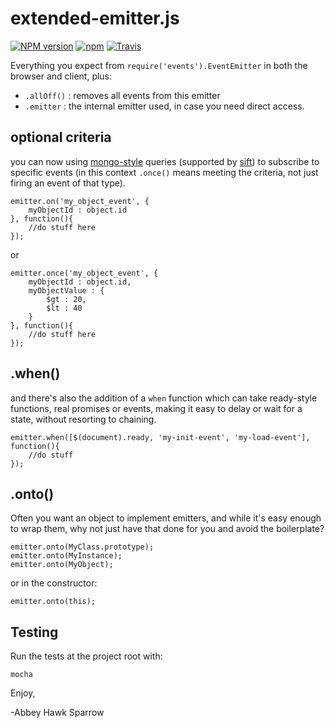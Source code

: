 extended-emitter.js
===================

[![NPM version](https://img.shields.io/npm/v/extended-emitter.svg)](https://www.npmjs.com/package/extended-emitter)
[![npm](https://img.shields.io/npm/dt/extended-emitter.svg)](https://www.npmjs.com/package/extended-emitter)
[![Travis](https://img.shields.io/travis/khrome/extended-emitter.svg)]()

Everything you expect from `require('events').EventEmitter` in both the browser and client, plus:

- `.allOff()` : removes all events from this emitter
- `.emitter` : the internal emitter used, in case you need direct access.

optional criteria
-----------------
you can now using [mongo-style](https://docs.mongodb.com/manual/reference/operator/query/) queries (supported by [sift](https://www.npmjs.com/package/sift)) to subscribe to specific events (in this context `.once()` means meeting the criteria, not just firing an event of that type).

    emitter.on('my_object_event', {
        myObjectId : object.id
    }, function(){
        //do stuff here
    });

or

    emitter.once('my_object_event', {
        myObjectId : object.id,
        myObjectValue : {
        	$gt : 20,
        	$lt : 40
        }
    }, function(){
        //do stuff here
    });

.when()
-------

and there's also the addition of a `when` function which can take ready-style functions, real promises or events, making it easy to delay or wait for a state, without resorting to chaining.

    emitter.when([$(document).ready, 'my-init-event', 'my-load-event'], function(){
    	//do stuff
    });

.onto()
-------
Often you want an object to implement emitters, and while it's easy enough to wrap them, why not just have that done for you and avoid the boilerplate?

    emitter.onto(MyClass.prototype);
    emitter.onto(MyInstance);
    emitter.onto(MyObject);

or in the constructor:

	emitter.onto(this);

Testing
-------

Run the tests at the project root with:

    mocha

Enjoy,

-Abbey Hawk Sparrow

